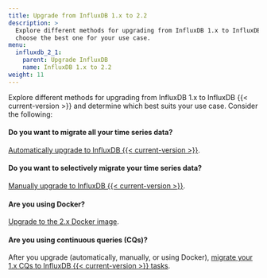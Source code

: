 ```yaml
---
title: Upgrade from InfluxDB 1.x to 2.2
description: >
  Explore different methods for upgrading from InfluxDB 1.x to InfluxDB 2.2 and
  choose the best one for your use case.
menu:
  influxdb_2_1:
    parent: Upgrade InfluxDB
    name: InfluxDB 1.x to 2.2
weight: 11
---
```


Explore different methods for upgrading from InfluxDB 1.x to InfluxDB {{< current-version >}} and
determine which best suits your use case.
Consider the following:

#### Do you want to migrate all your time series data?
[Automatically upgrade to InfluxDB {{< current-version >}}](/influxdb/v2.2/upgrade/v1-to-v2/automatic-upgrade/).

#### Do you want to selectively migrate your time series data?
[Manually upgrade to InfluxDB {{< current-version >}}](/influxdb/v2.2/upgrade/v1-to-v2/manual-upgrade/).

#### Are you using Docker?
[Upgrade to the 2.x Docker image](/influxdb/v2.2/upgrade/v1-to-v2/docker/).

#### Are you using continuous queries (CQs)?
After you upgrade (automatically, manually, or using Docker),
[migrate your 1.x CQs to InfluxDB {{< current-version >}} tasks](/influxdb/v2.2/upgrade/v1-to-v2/migrate-cqs/).
